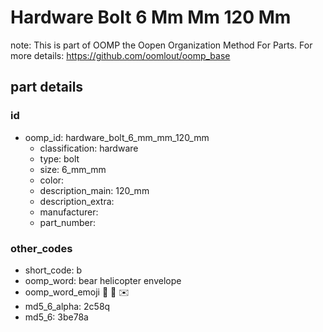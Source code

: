 # Hardware Bolt 6 Mm Mm 120 Mm  

note: This is part of OOMP the Oopen Organization Method For Parts. For more details: https://github.com/oomlout/oomp_base

##  part details





### id
* oomp_id: hardware_bolt_6_mm_mm_120_mm
  * classification: hardware
  * type: bolt
  * size: 6_mm_mm
  * color: 
  * description_main: 120_mm
  * description_extra: 
  * manufacturer: 
  * part_number: 

### other_codes
* short_code: b
* oomp_word: bear helicopter envelope
* oomp_word_emoji :bear: :helicopter: :envelope:
* md5_6_alpha: 2c58q
* md5_6: 3be78a